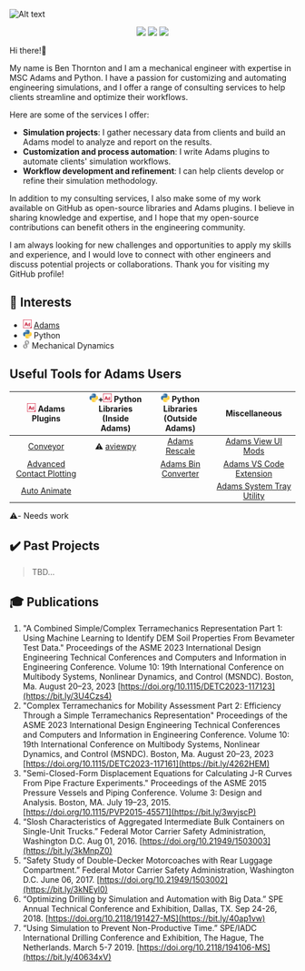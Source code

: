 
![Alt text](videos/crankshaft_cropped.gif) 

    

<div align="center">

[![](https://img.shields.io/badge/Connect-bjthornton-blue?logo=linkedin)](https://www.linkedin.com/in/bjthornton/) 
[![](https://custom-icon-badges.demolab.com/badge/Contact-ben.thornton@hexagon.com-476e70?logo=mail)](mailto:ben.thornton@hexagon.com)
[![](https://img.shields.io/badge/Follow-bthornton191-bbbbbb?logo=github)](https://github.com/bthornton191)
</div>


Hi there!👋

My name is Ben Thornton and I am a mechanical engineer with expertise in MSC Adams and Python. I have a passion for customizing and automating engineering simulations, and I offer a range of consulting services to help clients streamline and optimize their workflows.

Here are some of the services I offer:

* **Simulation projects**: I gather necessary data from clients and build an Adams model to analyze and report on the results.
* **Customization and process automation**: I write Adams plugins to automate clients' simulation workflows.
* **Workflow development and refinement**: I can help clients develop or refine their simulation methodology.

In addition to my consulting services, I also make some of my work available on GitHub as open-source libraries and Adams plugins. I believe in sharing knowledge and expertise, and I hope that my open-source contributions can benefit others in the engineering community.

I am always looking for new challenges and opportunities to apply my skills and experience, and I would love to connect with other engineers and discuss potential projects or collaborations. Thank you for visiting my GitHub profile!

## :brain: Interests
* <img src="images/adams.png" alt="adams" height="15"/> [Adams](https://hexagon.com/products/product-groups/computer-aided-engineering-software/adams)
* <img src="images/python.png" alt="python" height="15"/> Python
* <img src="images/gears.png" alt="gears" height="15"/> Mechanical Dynamics


<!-- 
## About Adams
The gold standard in multibody dynamics simulation. Read more at [hexagon.com](https://hexagon.com/products/product-groups/computer-aided-engineering-software/adams)
 -->

<!---
bthornton191/bthornton191 is a ✨ special ✨ repository because its `README.md` (this file) appears on your GitHub profile.
You can click the Preview link to take a look at your changes.
--->

## Useful Tools for Adams Users
| <img src="images/adams.png" alt="adams" height="15"/> Adams Plugins | <img src="images/python.png" alt="python" height="15"/>+<img src="images/adams.png" alt="adams" height="15"/> Python Libraries<br />(Inside Adams)|<img src="images/python.png" alt="python" height="15"/> Python Libraries<br />(Outside Adams)| Miscellaneous |
| :--: | :--: | :--: |  :--: | 
| [Conveyor](https://github.com/bthornton191/adams_conveyor) | ⚠️ [aviewpy](https://github.com/bthornton191/aviewpy) | [Adams Rescale](https://github.com/bthornton191/adams_rescale) | [Adams View UI Mods](https://github.com/bthornton191/aview_mods_gen)
| [Advanced Contact Plotting](https://github.com/bthornton191/adams_advanced_contact_plotting_plugin) ||[Adams Bin Converter](https://github.com/bthornton191/adams_bin_converter)| [Adams VS Code Extension](https://marketplace.visualstudio.com/items?itemName=savvyanalyst.msc-adams)
| [Auto Animate](https://github.com/bthornton191/adams_auto_animate) |      |     | [Adams System Tray Utility](https://github.com/bthornton191/adams_systray_util) 

⚠️- Needs work

## :heavy_check_mark: Past Projects
> TBD...


## :mortar_board: Publications
1.  "A Combined Simple/Complex Terramechanics Representation Part 1: Using Machine Learning to Identify DEM Soil Properties From Bevameter Test Data." Proceedings of the ASME 2023 International Design Engineering Technical Conferences and Computers and Information in Engineering Conference. Volume 10: 19th International Conference on Multibody Systems, Nonlinear Dynamics, and Control (MSNDC). Boston, Ma. August 20–23, 2023 [https://doi.org/10.1115/DETC2023-117123](https://bit.ly/3U4Czs4)
2.  "Complex Terramechanics for Mobility Assessment Part 2: Efficiency Through a Simple Terramechanics Representation" Proceedings of the ASME 2023 International Design Engineering Technical Conferences and Computers and Information in Engineering Conference. Volume 10: 19th International Conference on Multibody Systems, Nonlinear Dynamics, and Control (MSNDC). Boston, Ma. August 20–23, 2023 [https://doi.org/10.1115/DETC2023-117161](https://bit.ly/4262HEM)
3.	"Semi-Closed-Form Displacement Equations for Calculating J-R Curves From Pipe Fracture Experiments." Proceedings of the ASME 2015 Pressure Vessels and Piping Conference. Volume 3: Design and Analysis. Boston, MA. July 19–23, 2015. [https://doi.org/10.1115/PVP2015-45571](https://bit.ly/3wyjscP)
4.	“Slosh Characteristics of Aggregated Intermediate Bulk Containers on Single-Unit Trucks.” Federal Motor Carrier Safety Administration, Washington D.C. Aug 01, 2016. [https://doi.org/10.21949/1503003](https://bit.ly/3kMnpZ0)
5.	“Safety Study of Double-Decker Motorcoaches with Rear Luggage Compartment.” Federal Motor Carrier Safety Administration, Washington D.C. June 06, 2017. [https://doi.org/10.21949/1503002](https://bit.ly/3kNEyl0)
6.	“Optimizing Drilling by Simulation and Automation with Big Data.” SPE Annual Technical Conference and Exhibition, Dallas, TX. Sep 24-26, 2018. [https://doi.org/10.2118/191427-MS](https://bit.ly/40ap1vw)
7.	“Using Simulation to Prevent Non-Productive Time.” SPE/IADC International Drilling Conference and Exhibition, The Hague, The Netherlands. March 5-7 2019. [https://doi.org/10.2118/194106-MS](https://bit.ly/40634xV)
